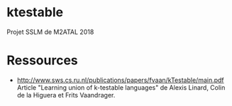# ktestable
Projet SSLM de M2ATAL 2018

# Ressources

 - http://www.sws.cs.ru.nl/publications/papers/fvaan/kTestable/main.pdf
   Article "Learning union of k-testable languages" de Alexis Linard, Colin de la Higuera et Frits Vaandrager.
